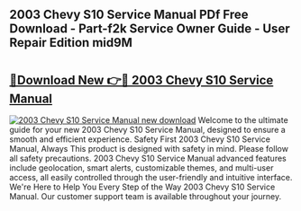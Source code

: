 ## 2003 Chevy S10 Service Manual PDf Free Download - Part-f2k Service Owner Guide - User Repair Edition mid9M

# <h2><a href="http://bc12727.oget.top/?id=2003+Chevy+S10+Service+Manual">🔗Download New 👉🔴 2003 Chevy S10 Service Manual</a></h2>

[![2003 Chevy S10 Service Manual new download](https://i.imgur.com/5g1atiW.png)](http://bc12727.oget.top/?id=2003+Chevy+S10+Service+Manual)
Welcome to the ultimate guide for your new 2003 Chevy S10 Service Manual, designed to ensure a smooth and efficient experience. Safety First 2003 Chevy S10 Service Manual, Always This product is designed with safety in mind. Please follow all safety precautions. 2003 Chevy S10 Service Manual advanced features include geolocation, smart alerts, customizable themes, and multi-user access, all easily controlled through the user-friendly and intuitive interface. We're Here to Help You Every Step of the Way 2003 Chevy S10 Service Manual. Our customer support team is available throughout your journey.
